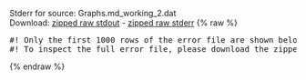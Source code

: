 Stderr for source:  Graphs.md_working_2.dat   
Download: [zipped raw stdout](Graphs.md_working_2.dat.plumed.stdout.txt.zip) - [zipped raw stderr](Graphs.md_working_2.dat.plumed.stderr.txt.zip) 
{% raw %}
<pre>
#! Only the first 1000 rows of the error file are shown below
#! To inspect the full error file, please download the zipped raw stderr file above
</pre>
{% endraw %}
